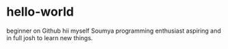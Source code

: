# hello-world
beginner on Github
hii myself Soumya
programming enthusiast
aspiring and in full josh to learn new things.
